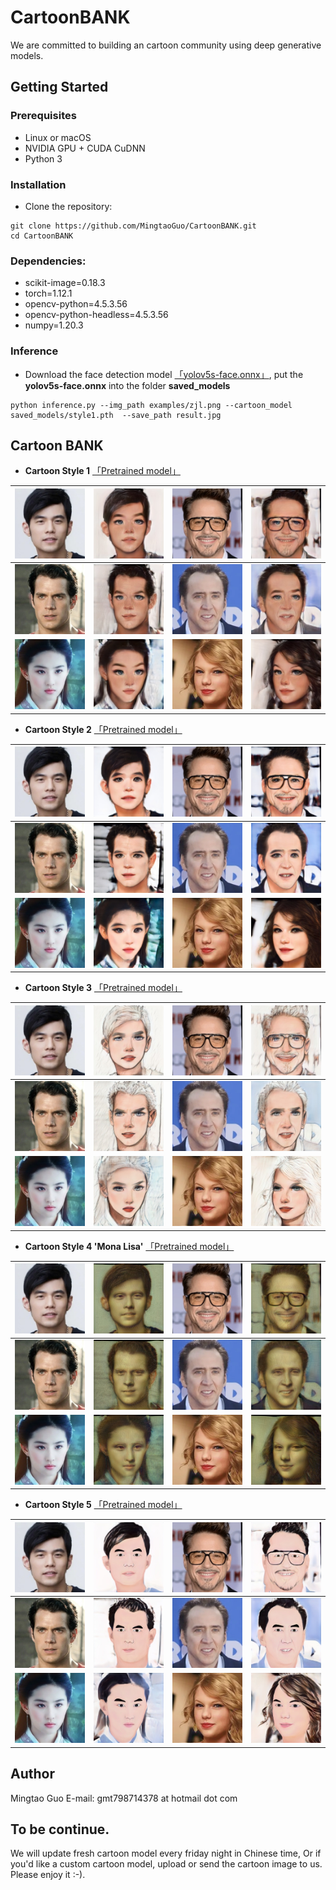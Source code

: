 # CartoonBANK
We are committed to building an cartoon community using deep generative models.

## Getting Started
### Prerequisites
- Linux or macOS
- NVIDIA GPU + CUDA CuDNN
- Python 3

### Installation
- Clone the repository:
``` 
git clone https://github.com/MingtaoGuo/CartoonBANK.git
cd CartoonBANK
```
### Dependencies:  
- scikit-image=0.18.3
- torch=1.12.1
- opencv-python=4.5.3.56
- opencv-python-headless=4.5.3.56
- numpy=1.20.3

### Inference
- Download the face detection model [「yolov5s-face.onnx」](https://drive.google.com/file/d/1gcXDs4BBIOTc7RrlGrnSrJHn0wcuW_0z/view?usp=share_link), put the **yolov5s-face.onnx** into the folder **saved_models**
``` 
python inference.py --img_path examples/zjl.png --cartoon_model saved_models/style1.pth  --save_path result.jpg
```
## Cartoon BANK 
- **Cartoon Style 1** [「Pretrained model」](https://drive.google.com/file/d/1IaeyroN4rSwsSZ5eUiHyooAJXZoEI-LQ/view?usp=sharing)

|![](https://github.com/MingtaoGuo/CartoonBANK/blob/main/IMGS/zjl_align.jpg)|![](https://github.com/MingtaoGuo/CartoonBANK/blob/main/IMGS/zjl_style1.jpg)|![](https://github.com/MingtaoGuo/CartoonBANK/blob/main/IMGS/xlb_align.jpg)|![](https://github.com/MingtaoGuo/CartoonBANK/blob/main/IMGS/xlb_style1.jpg)|
|-|-|-|-|
|![](https://github.com/MingtaoGuo/CartoonBANK/blob/main/IMGS/sm_align.jpg)|![](https://github.com/MingtaoGuo/CartoonBANK/blob/main/IMGS/sm_style1.jpg)|![](https://github.com/MingtaoGuo/CartoonBANK/blob/main/IMGS/ngls_align.jpg)|![](https://github.com/MingtaoGuo/CartoonBANK/blob/main/IMGS/ngls_style1.jpg)|
|![](https://github.com/MingtaoGuo/CartoonBANK/blob/main/IMGS/lyf_align.jpg)|![](https://github.com/MingtaoGuo/CartoonBANK/blob/main/IMGS/lyf_style1.jpg)|![](https://github.com/MingtaoGuo/CartoonBANK/blob/main/IMGS/mm_align.jpg)|![](https://github.com/MingtaoGuo/CartoonBANK/blob/main/IMGS/mm_style1.jpg)|

- **Cartoon Style 2** [「Pretrained model」](https://drive.google.com/file/d/1YRc1cjSYWmtdgWHXBqPKbweYcEwe_1lC/view?usp=sharing)

|![](https://github.com/MingtaoGuo/CartoonBANK/blob/main/IMGS/zjl_align.jpg)|![](https://github.com/MingtaoGuo/CartoonBANK/blob/main/IMGS/zjl_style2.jpg)|![](https://github.com/MingtaoGuo/CartoonBANK/blob/main/IMGS/xlb_align.jpg)|![](https://github.com/MingtaoGuo/CartoonBANK/blob/main/IMGS/xlb_style2.jpg)|
|-|-|-|-|
|![](https://github.com/MingtaoGuo/CartoonBANK/blob/main/IMGS/sm_align.jpg)|![](https://github.com/MingtaoGuo/CartoonBANK/blob/main/IMGS/sm_style2.jpg)|![](https://github.com/MingtaoGuo/CartoonBANK/blob/main/IMGS/ngls_align.jpg)|![](https://github.com/MingtaoGuo/CartoonBANK/blob/main/IMGS/ngls_style2.jpg)|
|![](https://github.com/MingtaoGuo/CartoonBANK/blob/main/IMGS/lyf_align.jpg)|![](https://github.com/MingtaoGuo/CartoonBANK/blob/main/IMGS/lyf_style2.jpg)|![](https://github.com/MingtaoGuo/CartoonBANK/blob/main/IMGS/mm_align.jpg)|![](https://github.com/MingtaoGuo/CartoonBANK/blob/main/IMGS/mm_style2.jpg)|

- **Cartoon Style 3** [「Pretrained model」](https://drive.google.com/file/d/1XfTvYUniWoH2oS6tm-znLRoZ3QbkkPVo/view?usp=sharing)

|![](https://github.com/MingtaoGuo/CartoonBANK/blob/main/IMGS/zjl_align.jpg)|![](https://github.com/MingtaoGuo/CartoonBANK/blob/main/IMGS/zjl_style3.jpg)|![](https://github.com/MingtaoGuo/CartoonBANK/blob/main/IMGS/xlb_align.jpg)|![](https://github.com/MingtaoGuo/CartoonBANK/blob/main/IMGS/xlb_style3.jpg)|
|-|-|-|-|
|![](https://github.com/MingtaoGuo/CartoonBANK/blob/main/IMGS/sm_align.jpg)|![](https://github.com/MingtaoGuo/CartoonBANK/blob/main/IMGS/sm_style3.jpg)|![](https://github.com/MingtaoGuo/CartoonBANK/blob/main/IMGS/ngls_align.jpg)|![](https://github.com/MingtaoGuo/CartoonBANK/blob/main/IMGS/ngls_style3.jpg)|
|![](https://github.com/MingtaoGuo/CartoonBANK/blob/main/IMGS/lyf_align.jpg)|![](https://github.com/MingtaoGuo/CartoonBANK/blob/main/IMGS/lyf_style3.jpg)|![](https://github.com/MingtaoGuo/CartoonBANK/blob/main/IMGS/mm_align.jpg)|![](https://github.com/MingtaoGuo/CartoonBANK/blob/main/IMGS/mm_style3.jpg)|

- **Cartoon Style 4 'Mona Lisa'** [「Pretrained model」](https://drive.google.com/file/d/1IePYGr3hnUa6OaFZV5JZUfwdCGe3lcqU/view?usp=share_link)

|![](https://github.com/MingtaoGuo/CartoonBANK/blob/main/IMGS/zjl_align.jpg)|![](https://github.com/MingtaoGuo/CartoonBANK/blob/main/IMGS/zjl_style4.jpg)|![](https://github.com/MingtaoGuo/CartoonBANK/blob/main/IMGS/xlb_align.jpg)|![](https://github.com/MingtaoGuo/CartoonBANK/blob/main/IMGS/xlb_style4.jpg)|
|-|-|-|-|
|![](https://github.com/MingtaoGuo/CartoonBANK/blob/main/IMGS/sm_align.jpg)|![](https://github.com/MingtaoGuo/CartoonBANK/blob/main/IMGS/sm_style4.jpg)|![](https://github.com/MingtaoGuo/CartoonBANK/blob/main/IMGS/ngls_align.jpg)|![](https://github.com/MingtaoGuo/CartoonBANK/blob/main/IMGS/ngls_style4.jpg)|
|![](https://github.com/MingtaoGuo/CartoonBANK/blob/main/IMGS/lyf_align.jpg)|![](https://github.com/MingtaoGuo/CartoonBANK/blob/main/IMGS/lyf_style4.jpg)|![](https://github.com/MingtaoGuo/CartoonBANK/blob/main/IMGS/mm_align.jpg)|![](https://github.com/MingtaoGuo/CartoonBANK/blob/main/IMGS/mm_style4.jpg)|

- **Cartoon Style 5** [「Pretrained model」](https://drive.google.com/file/d/18Lso6NX9j9cmTLPJjvkoFPn_lkAcWsH4/view?usp=share_link)

|![](https://github.com/MingtaoGuo/CartoonBANK/blob/main/IMGS/zjl_align.jpg)|![](https://github.com/MingtaoGuo/CartoonBANK/blob/main/IMGS/zjl_style5.jpg)|![](https://github.com/MingtaoGuo/CartoonBANK/blob/main/IMGS/xlb_align.jpg)|![](https://github.com/MingtaoGuo/CartoonBANK/blob/main/IMGS/xlb_style5.jpg)|
|-|-|-|-|
|![](https://github.com/MingtaoGuo/CartoonBANK/blob/main/IMGS/sm_align.jpg)|![](https://github.com/MingtaoGuo/CartoonBANK/blob/main/IMGS/sm_style5.jpg)|![](https://github.com/MingtaoGuo/CartoonBANK/blob/main/IMGS/ngls_align.jpg)|![](https://github.com/MingtaoGuo/CartoonBANK/blob/main/IMGS/ngls_style5.jpg)|
|![](https://github.com/MingtaoGuo/CartoonBANK/blob/main/IMGS/lyf_align.jpg)|![](https://github.com/MingtaoGuo/CartoonBANK/blob/main/IMGS/lyf_style5.jpg)|![](https://github.com/MingtaoGuo/CartoonBANK/blob/main/IMGS/mm_align.jpg)|![](https://github.com/MingtaoGuo/CartoonBANK/blob/main/IMGS/mm_style5.jpg)|

## Author 
Mingtao Guo
E-mail: gmt798714378 at hotmail dot com


## To be continue. 
We will update fresh cartoon model every friday night in Chinese time, Or if you'd like a custom cartoon model, upload or send the cartoon image to us. Please enjoy it :-).